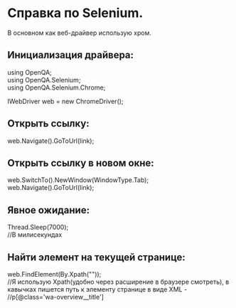 # Справка по Selenium.
В основном как веб-драйвер использую хром.

## Инициализация драйвера:
using OpenQA;<br>
using OpenQA.Selenium;<br>
using OpenQA.Selenium.Chrome;<br>

IWebDriver web = new ChromeDriver();

## Открыть ссылку:
web.Navigate().GoToUrl(link);

## Открыть ссылку в новом окне:
web.SwitchTo().NewWindow(WindowType.Tab);<br>
web.Navigate().GoToUrl(link);<br>

## Явное ожидание:
Thread.Sleep(7000);<br>
//В милисекундах

## Найти элемент на текущей странице:
web.FindElement(By.Xpath(""));<br>
//Я использую Xpath(удобно через расширение в браузере смотреть), в кавычках пишется путь к элементу странице в виде XML - //p[@class='wa-overview__title']



